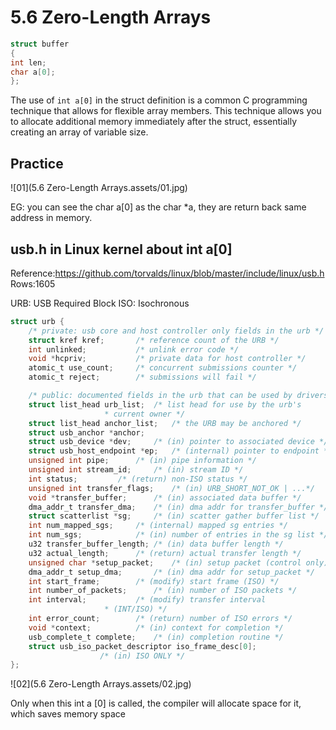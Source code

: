 # 5.6 Zero-Length Arrays



```c
struct buffer
{
int len;
char a[0];
};
```

The use of `int a[0]` in the struct definition is a common C programming technique that allows for flexible array members. This technique allows you to allocate additional memory immediately after the struct, essentially creating an array of variable size. 

## Practice

![01](5.6 Zero-Length Arrays.assets/01.jpg)

EG: you can see the char a[0] as the char *a, they are return back same address in memory.

## usb.h in Linux kernel about int a[0]

Reference:https://github.com/torvalds/linux/blob/master/include/linux/usb.h  Rows:1605

URB: USB Required Block
ISO: Isochronous

```c
struct urb {
	/* private: usb core and host controller only fields in the urb */
	struct kref kref;		/* reference count of the URB */
	int unlinked;			/* unlink error code */
	void *hcpriv;			/* private data for host controller */
	atomic_t use_count;		/* concurrent submissions counter */
	atomic_t reject;		/* submissions will fail */

	/* public: documented fields in the urb that can be used by drivers */
	struct list_head urb_list;	/* list head for use by the urb's
					 * current owner */
	struct list_head anchor_list;	/* the URB may be anchored */
	struct usb_anchor *anchor;
	struct usb_device *dev;		/* (in) pointer to associated device */
	struct usb_host_endpoint *ep;	/* (internal) pointer to endpoint */
	unsigned int pipe;		/* (in) pipe information */
	unsigned int stream_id;		/* (in) stream ID */
	int status;			/* (return) non-ISO status */
	unsigned int transfer_flags;	/* (in) URB_SHORT_NOT_OK | ...*/
	void *transfer_buffer;		/* (in) associated data buffer */
	dma_addr_t transfer_dma;	/* (in) dma addr for transfer_buffer */
	struct scatterlist *sg;		/* (in) scatter gather buffer list */
	int num_mapped_sgs;		/* (internal) mapped sg entries */
	int num_sgs;			/* (in) number of entries in the sg list */
	u32 transfer_buffer_length;	/* (in) data buffer length */
	u32 actual_length;		/* (return) actual transfer length */
	unsigned char *setup_packet;	/* (in) setup packet (control only) */
	dma_addr_t setup_dma;		/* (in) dma addr for setup_packet */
	int start_frame;		/* (modify) start frame (ISO) */
	int number_of_packets;		/* (in) number of ISO packets */
	int interval;			/* (modify) transfer interval
					 * (INT/ISO) */
	int error_count;		/* (return) number of ISO errors */
	void *context;			/* (in) context for completion */
	usb_complete_t complete;	/* (in) completion routine */
	struct usb_iso_packet_descriptor iso_frame_desc[0];
					/* (in) ISO ONLY */
};
```

![02](5.6 Zero-Length Arrays.assets/02.jpg)

Only when this int a [0] is called, the compiler will allocate space for it, which saves memory space